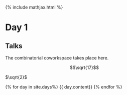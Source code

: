 ---
---

{% include mathjax.html %}



# Day 1

## Talks

The combinatorial coworkspace takes place here.

$$\sqrt{17}$$

$\sqrt{2}$

{% for day in site.days%}
{{ day.content}}
{% endfor %}
